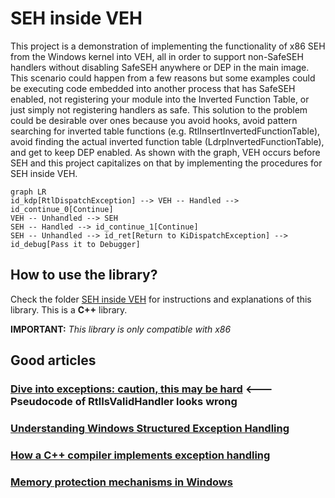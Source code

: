 # SEH inside VEH

This project is a demonstration of implementing the functionality of x86 SEH from the Windows kernel into VEH, all in order to support non-SafeSEH handlers without disabling SafeSEH anywhere or DEP in the main image. This scenario could happen from a few reasons but some examples could be executing code embedded into another process that has SafeSEH enabled, not registering your module into the Inverted Function Table, or just simply not registering handlers as safe. This solution to the problem could be desirable over ones because you avoid hooks, avoid pattern searching for inverted table functions (e.g. RtlInsertInvertedFunctionTable), avoid finding the actual inverted function table (LdrpInvertedFunctionTable), and get to keep DEP enabled. As shown with the graph, VEH occurs before SEH and this project capitalizes on that by implementing the procedures for SEH inside VEH. 

```mermaid
graph LR
id_kdp[RtlDispatchException] --> VEH -- Handled --> id_continue_0[Continue]
VEH -- Unhandled --> SEH
SEH -- Handled --> id_continue_1[Continue]
SEH -- Unhandled --> id_ret[Return to KiDispatchException] --> id_debug[Pass it to Debugger]
```

## How to use the library?

Check the folder [SEH inside VEH](SEH%20inside%20VEH) for instructions and explanations of this library. This is a **C++** library.

**IMPORTANT:** *This library is only compatible with x86*

## Good articles
### [Dive into exceptions: caution, this may be hard](https://hackmag.com/uncategorized/exceptions-for-hardcore-users/)  <--- Pseudocode of RtlIsValidHandler looks wrong
### [Understanding Windows Structured Exception Handling](https://limbioliong.wordpress.com/2022/01/09/understanding-windows-structured-exception-handling-part-1/)
### [How a C++ compiler implements exception handling](https://www.codeproject.com/Articles/2126/How-a-C-compiler-implements-exception-handling)
### [Memory protection mechanisms in Windows](https://www.cnblogs.com/hyq20135317/p/6377880.html)
